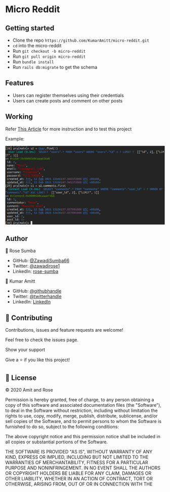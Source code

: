 # Micro Reddit


## Getting started

- Clone the repo `https://github.com/KumarAmitt/micro-reddit.git`
- `cd` into the micro-reddit
- Run `git checkout -b micro-reddit`
- Run `git pull origin micro-reddit`
- Run `bundle install`
- Run `rails db:migrate` to get the schema


## Features

- Users can register themselves using their credentials
- Users can create posts and comment on other posts

## Working

Refer [This Article](https://www.theodinproject.com/courses/ruby-on-rails/lessons/building-with-active-record-ruby-on-rails) for more instruction and to test this project

Example:

![screenshot](./app/assets/images/readme-img.png)

## Author

👤 Rose Sumba

- GitHub: [@ZawadiSumba66](https://github.com/ZawadiSumba66)
- Twitter: [@zawadirose1](https://twitter.com/zawadirose1)
- LinkedIn: [rose-sumba](https://www.linkedin.com/in/rose-sumba-9b36401b5/)

👤 Kumar Amitt

- GitHub: [@githubhandle](https://github.com/KumarAmitt)
- Twitter: [@twitterhandle](https://twitter.com/ArrshAmitt)
- LinkedIn: [LinkedIn](www.linkedin.com/in/kumar-amitt)

## 🤝 Contributing

Contributions, issues and feature requests are welcome!

Feel free to check the issues page.

Show your support

Give a ⭐️ if you like this project!

## 📝 License

&copy; 2020 Amit and Rose

Permission is hereby granted, free of charge, to any person obtaining a copy
of this software and associated documentation files (the "Software"), to deal
in the Software without restriction, including without limitation the rights
to use, copy, modify, merge, publish, distribute, sublicense, and/or sell
copies of the Software, and to permit persons to whom the Software is
furnished to do so, subject to the following conditions:

The above copyright notice and this permission notice shall be included in all
copies or substantial portions of the Software.

THE SOFTWARE IS PROVIDED "AS IS", WITHOUT WARRANTY OF ANY KIND, EXPRESS OR
IMPLIED, INCLUDING BUT NOT LIMITED TO THE WARRANTIES OF MERCHANTABILITY,
FITNESS FOR A PARTICULAR PURPOSE AND NONINFRINGEMENT. IN NO EVENT SHALL THE
AUTHORS OR COPYRIGHT HOLDERS BE LIABLE FOR ANY CLAIM, DAMAGES OR OTHER
LIABILITY, WHETHER IN AN ACTION OF CONTRACT, TORT OR OTHERWISE, ARISING FROM,
OUT OF OR IN CONNECTION WITH THE 